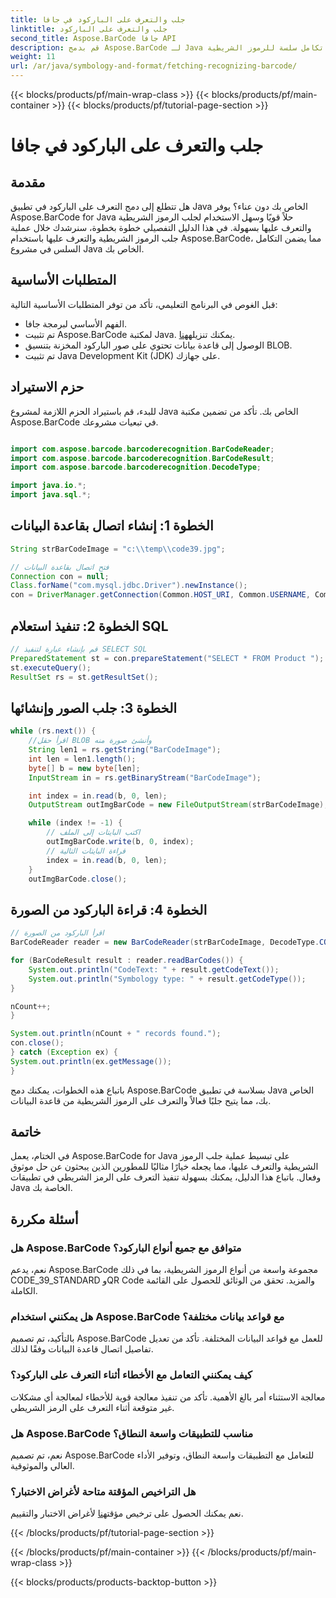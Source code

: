 ```yaml
---
title: جلب والتعرف على الباركود في جافا
linktitle: جلب والتعرف على الباركود
second_title: Aspose.BarCode جافا API
description: قم بدمج Aspose.BarCode لـ Java بسهولة - جلب الرموز الشريطية والتعرف عليها من قاعدة البيانات. قم بالتنزيل الآن للحصول على تجربة تكامل سلسة للرموز الشريطية.
weight: 11
url: /ar/java/symbology-and-format/fetching-recognizing-barcode/
---
```


{{< blocks/products/pf/main-wrap-class >}}
{{< blocks/products/pf/main-container >}}
{{< blocks/products/pf/tutorial-page-section >}}

# جلب والتعرف على الباركود في جافا


## مقدمة

هل تتطلع إلى دمج التعرف على الباركود في تطبيق Java الخاص بك دون عناء؟ يوفر Aspose.BarCode for Java حلاً قويًا وسهل الاستخدام لجلب الرموز الشريطية والتعرف عليها بسهولة. في هذا الدليل التفصيلي خطوة بخطوة، سنرشدك خلال عملية جلب الرموز الشريطية والتعرف عليها باستخدام Aspose.BarCode، مما يضمن التكامل السلس في مشروع Java الخاص بك.

## المتطلبات الأساسية

قبل الغوص في البرنامج التعليمي، تأكد من توفر المتطلبات الأساسية التالية:

- الفهم الأساسي لبرمجة جافا.
-  تم تثبيت Aspose.BarCode لمكتبة Java. يمكنك تنزيله[هنا](https://releases.aspose.com/barcode/java/).
- الوصول إلى قاعدة بيانات تحتوي على صور الباركود المخزنة بتنسيق BLOB.
- تم تثبيت Java Development Kit (JDK) على جهازك.

## حزم الاستيراد

للبدء، قم باستيراد الحزم اللازمة لمشروع Java الخاص بك. تأكد من تضمين مكتبة Aspose.BarCode في تبعيات مشروعك.

```java

import com.aspose.barcode.barcoderecognition.BarCodeReader;
import com.aspose.barcode.barcoderecognition.BarCodeResult;
import com.aspose.barcode.barcoderecognition.DecodeType;

import java.io.*;
import java.sql.*;
```

## الخطوة 1: إنشاء اتصال بقاعدة البيانات

```java
String strBarCodeImage = "c:\\temp\\code39.jpg";

// فتح اتصال بقاعدة البيانات
Connection con = null;
Class.forName("com.mysql.jdbc.Driver").newInstance();
con = DriverManager.getConnection(Common.HOST_URI, Common.USERNAME, Common.PASSWORD);
```

## الخطوة 2: تنفيذ استعلام SQL

```java
// قم بإنشاء عبارة لتنفيذ SELECT SQL
PreparedStatement st = con.prepareStatement("SELECT * FROM Product ");
st.executeQuery();
ResultSet rs = st.getResultSet();
```

## الخطوة 3: جلب الصور وإنشائها

```java
while (rs.next()) {
    //اقرأ حقل BLOB وأنشئ صورة منه
    String len1 = rs.getString("BarCodeImage");
    int len = len1.length();
    byte[] b = new byte[len];
    InputStream in = rs.getBinaryStream("BarCodeImage");

    int index = in.read(b, 0, len);
    OutputStream outImgBarCode = new FileOutputStream(strBarCodeImage);

    while (index != -1) {
        // اكتب البايتات إلى الملف
        outImgBarCode.write(b, 0, index);
        // قراءة البايتات التالية
        index = in.read(b, 0, len);
    }
    outImgBarCode.close();
```

## الخطوة 4: قراءة الباركود من الصورة

```java
// اقرأ الباركود من الصورة
BarCodeReader reader = new BarCodeReader(strBarCodeImage, DecodeType.CODE_39_STANDARD);

for (BarCodeResult result : reader.readBarCodes()) {
    System.out.println("CodeText: " + result.getCodeText());
    System.out.println("Symbology type: " + result.getCodeType());
}

nCount++;
}

System.out.println(nCount + " records found.");
con.close();
} catch (Exception ex) {
System.out.println(ex.getMessage());
}
```

باتباع هذه الخطوات، يمكنك دمج Aspose.BarCode بسلاسة في تطبيق Java الخاص بك، مما يتيح جلبًا فعالاً والتعرف على الرموز الشريطية من قاعدة البيانات.

## خاتمة

في الختام، يعمل Aspose.BarCode for Java على تبسيط عملية جلب الرموز الشريطية والتعرف عليها، مما يجعله خيارًا مثاليًا للمطورين الذين يبحثون عن حل موثوق وفعال. باتباع هذا الدليل، يمكنك بسهولة تنفيذ التعرف على الرمز الشريطي في تطبيقات Java الخاصة بك.

## أسئلة مكررة

### هل Aspose.BarCode متوافق مع جميع أنواع الباركود؟
نعم، يدعم Aspose.BarCode مجموعة واسعة من أنواع الرموز الشريطية، بما في ذلك CODE_39_STANDARD وQR Code والمزيد. تحقق من الوثائق للحصول على القائمة الكاملة.

### هل يمكنني استخدام Aspose.BarCode مع قواعد بيانات مختلفة؟
بالتأكيد، تم تصميم Aspose.BarCode للعمل مع قواعد البيانات المختلفة. تأكد من تعديل تفاصيل اتصال قاعدة البيانات وفقًا لذلك.

### كيف يمكنني التعامل مع الأخطاء أثناء التعرف على الباركود؟
معالجة الاستثناء أمر بالغ الأهمية. تأكد من تنفيذ معالجة قوية للأخطاء لمعالجة أي مشكلات غير متوقعة أثناء التعرف على الرمز الشريطي.

### هل Aspose.BarCode مناسب للتطبيقات واسعة النطاق؟
نعم، تم تصميم Aspose.BarCode للتعامل مع التطبيقات واسعة النطاق، وتوفير الأداء العالي والموثوقية.

### هل التراخيص المؤقتة متاحة لأغراض الاختبار؟
 نعم يمكنك الحصول على ترخيص مؤقت[هنا](https://purchase.aspose.com/temporary-license/) لأغراض الاختبار والتقييم.

{{< /blocks/products/pf/tutorial-page-section >}}

{{< /blocks/products/pf/main-container >}}
{{< /blocks/products/pf/main-wrap-class >}}

{{< blocks/products/products-backtop-button >}}
